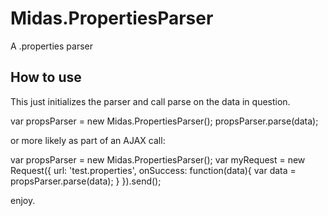 Midas.PropertiesParser
===========

A .properties parser

How to use
----------

This just initializes the parser and call parse on the data in question.

var propsParser = new Midas.PropertiesParser();
propsParser.parse(data);

or more likely as part of an AJAX call:

var propsParser = new Midas.PropertiesParser();
var myRequest = new Request({
    url: 'test.properties',
    onSuccess: function(data){
        var data = propsParser.parse(data);
    }
}).send();

enjoy.